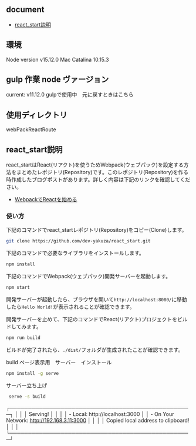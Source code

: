 ## document
- [react_start説明](#react_start説明)

## 環境
Node version v15.12.0
Mac Catalina 10.15.3

## gulp 作業 node ヴァージョン
current: v11.12.0
gulpで使用中　元に戻すときはこちら



## 使用ディレクトリ
webPackReactRoute

## react_start説明
react_startはReact(リアクト)を使うためWebpack(ウェブパック)を設定する方法をまとめたレポジトリ(Repository)です。このレポジトリ(Repository)を作る時作成したブログポストがあります。詳しく内容は下記のリンクを確認してください。

- [WebpackでReactを始める](https://dev-yakuza.github.io/react/start/)

### 使い方
下記のコマンドでreact_startレポジトリ(Repository)をコピー(Clone)します。

```bash
git clone https://github.com/dev-yakuza/react_start.git
```

下記のコマンドで必要なライブラリをインストールします。

```bash
npm install
```

下記のコマンドでWebpack(ウェブパック)開発サーバーを起動します。

```bash
npm start
```

開発サーバーが起動したら、ブラウザを開いて`http://localhost:8080/`に移動したら`Hello World!`が表示されることが確認できます。

開発サーバーを止めて、下記のコマンドでReact(リアクト)プロジェクトをビルドしてみます。

```bash
npm run build
```

ビルドが完了されたら、`./dist/`フォルダが生成されたことが確認できます。


build ページ表示用　サーバー　インストール

```bash
npm install -g serve
```

サーバー立ち上げ

```bash
 serve -s build
```

 ┌──────────────────────────────────────────────────┐
  │                                                  │
  │   Serving!                                       │
  │                                                  │
  │   - Local:            http://localhost:3000      │
  │   - On Your Network:  http://192.168.3.11:3000   │
  │                                                  │
  │   Copied local address to clipboard!             │
  │                                                  │
  └──────────────────────────────────────────────────┘
